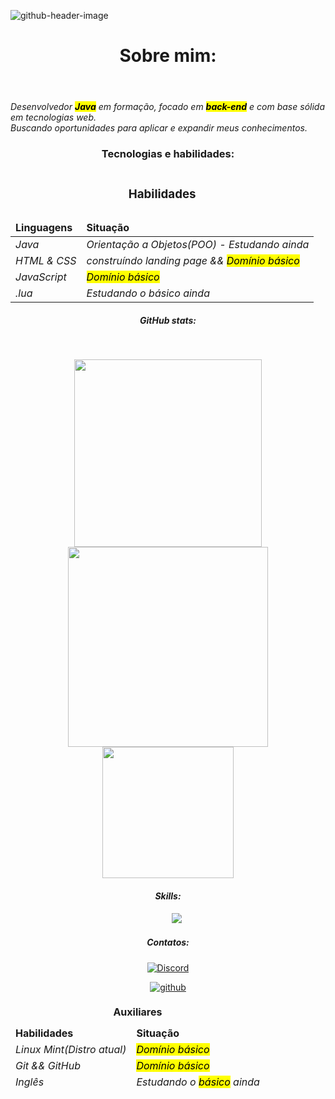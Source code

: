 ![github-header-image](https://github.com/user-attachments/assets/5e626b2b-e4b1-42bd-9538-60c628e3829f)
<div align="center">
<header><h1>Sobre mim:</h1></header>
</div>

<em>Desenvolvedor <Strong><mark>Java</mark></Strong> em formação, focado em <Strong><mark>back-end</mark></Strong> e com base sólida em tecnologias web.</em>
<br>
<em>Buscando oportunidades para aplicar e expandir meus conhecimentos.</em>

<div align = "center">
<h3>Tecnologias e habilidades:</h3>
<table>
  <caption><h3>Habilidades</h3></caption>
  <thead>
    <tr>
      <td><Strong>Linguagens</Strong></td>
      <td><Strong>Situação</Strong></td>
    </tr>
  </thead>
  <tbody>
    <tr>
      <td><em>Java</em></td>
      <td><em>Orientação a Objetos(POO) - Estudando ainda</em></td>
    </tr>
    <tr>
      <td><em>HTML & CSS</em></td>
      <td><em>construíndo landing page && <mark>Domínio básico</mark></em></td>
    </tr>
    <tr>
      <td><em>JavaScript</em></td>
      <td><em><mark>Domínio básico</mark></em></td>
    </tr>
    <tr>
      <td><em>.lua</em></td>
      <td><em>Estudando o básico ainda</em></td>
    </tr>
  </tbody>
</table>
<div align="center">
  <table>
  <caption><Strong>Auxiliares</Strong></caption>
  <thead>
    <tr>
      <td><Strong>Habilidades</Strong></td>
      <td><Strong>Situação</Strong></td>
    </tr>
    <tr>
      <td><em>Linux Mint(Distro atual)</em></td>
      <td><em><mark>Domínio básico</mark></em></td>
    </tr>
    <tdbody>
      <td><em>Git && GitHub</em></td>
      <td><em><mark>Domínio básico</mark></em></td>
    </tbody>
    <tfoot>
      <tr>
        <td><em>Inglês</em></td>
        <td><em>Estudando o <mark> básico</mark> ainda</em></td>
      </tr>
    </tfoot>
  </thead>
  
  </thead>
</div>

  
</div>
<h5><em>GitHub stats:</em></h5>
<br>
<p align="center">
  
  <img src="https://github.com/user-attachments/assets/44baffb9-32e3-4fe9-a0ba-76637bfd7869" alt="" width="300"/>
  <img src="https://github.com/user-attachments/assets/0b3f54d8-1ac8-40b4-832c-0355eb833d3b" alt="" width="320"/>
  <img src="https://github.com/user-attachments/assets/a5f27552-2a9c-41c1-ba4f-798436e1e16b" alt="" width="210"/>
</p>


<h4><em>Skills:</em></h4>
<div>
<img src="https://img.shields.io/badge/Lua-2C2D72?style=for-the-badge&logo=lua&logoColor=white" alt="">
<img src="https://img.shields.io/badge/JavaScript-F7DF1E?style=for-the-badge&logo=javascript&logoColor=black" alt="">
<img src="https://img.shields.io/badge/HTML5-E34F26?style=for-the-badge&logo=html5&logoColor=white" alt="">
<img src="https://img.shields.io/badge/CSS3-1572B6?style=for-the-badge&logo=css3&logoColor=white" alt="">  
<img src="https://img.shields.io/badge/GIT-E44C30?style=for-the-badge&logo=git&logoColor=white" alt="">
<img src="https://img.shields.io/badge/Java-000000?style=for-the-badge&logo=java&logoColor=white" alt="">
<img src="https://img.shields.io/badge/Linux-ffffff?style=for-the-badge&logo=linux&logoColor=000000" alt="">
<img src="https://img.shields.io/badge/Canvas-00C853?style=for-the-badge&logo=html5&logoColor=white" alt"">
</div>

<div align = "center">
<h5><em>Contatos:</em></h5>
  
[![Discord](https://img.shields.io/badge/Discord-7289DA?logo=discord&logoColor=white)](https://discord.com/users/1316474027715461180)

<a href="https://github.com/GuilhermeXVII" target="_blank">
<img src=https://img.shields.io/badge/github-%2324292e.svg?&style=for-the-badge&logo=github&logoColor=white alt=github style="margin-bottom: 5px;" />


</div>



